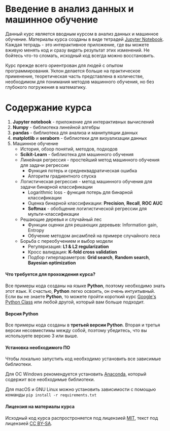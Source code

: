 # Введение в анализ данных и машинное обучение
Данный курс является вводным курсом в анализ данных и машинное обучение. Материалы курса созданы в виде тетрадей [Jupyter Notebook](http://jupyter.org/). Каждая тетрадь - это интерактивное приложение, где вы можете вживую менять код и сразу видеть результат этих изменений. Не бойтесь что-то сломать, исходный код всегда можно восстановить.

Курс прежде всего ориентрован для людей с опытом программирования. Уклон делается больше на практическое применение, теоретическая часть представлена в количестве, необходимом для понимания методов машинного обучения, но без глубокого погружения в математику. 

# Содержание курса
1. **Jupyter notebook** - приложение для интерактивных вычислений
2. **Numpy** - библиотека линейной алгебры
3. **pandas** - библиотека для анализа и манипуляции данных
4. **matplotlib** и **seraborn** - библиотеки для визуализации данных
5. Машинное обучение
    + История, обзор понятий, методов, подходов
    + **Scikit-Learn** - библиотека для машинного обучения
    + Линейная регрессия - простейший метод машинного обучения для задачи регрессии
        + Функция потерь и среднеквадратическая ошибка
        + Алгоритм градиентного спуска
    + Логистическая регрессия - метод машинного обучения для задачи бинарной классификации
        + Logarithmic loss - функция потерь для бинарной классификации
        + Оценка бинарной классификации: **Precision**, **Recall**, **ROC AUC**
        + **Softmax** - обобщение логигистической регрессии для мульти-классификации
    + Решающие деревья и случайный лес
        + Функции оценки для решающих деревьев: Information gain, Entropy
        + Обучение методом ансамблей на примере случайного леса
    + Борьба с переобучением и выбор модели
        + Регуляризация: **L1 & L2 regularization**
        + Кросс валидация: **K-fold cross validation**
        + Подбор гиперпараметров: **Grid search**, **Random search**, **Bayesian optimization**

#### Что требуется для прохождения курса?
Все примеры кода созданы на языке **Python**, поэтому необходимо знать этот язык. К счастью, **Python** легко освоить, он очень интуитывный. Если вы не знаете **Python**, то можете пройти короткий курс [Google's Python Class](https://developers.google.com/edu/python/) или любой другой, который вам больше подходит.

#### Версия Python
Все примеры кода созданы в **третьей версии Python**. Вторая и третья версии несовместимы между собой, поэтому убедитесь, что вы используете версию 3 или выше.

#### Установка необходимого ПО
Чтобы локально запустить код необходимо установить все зависимые библиотеки. 

Для ОС Windows рекомендуется установить [Anaconda](https://www.anaconda.com/download/), который содержит все необходимые библиотеки.

Для macOS и GNU Linux можно установить зависимости с помощью команды `pip install -r requirements.txt`
#### Лицензия на материалы курса
Исходный код курса распростроняется под лицензией [MIT](https://opensource.org/licenses/MIT), текст под лицензией [CC BY-SA](https://creativecommons.org/licenses/by-sa/4.0/legalcode).
